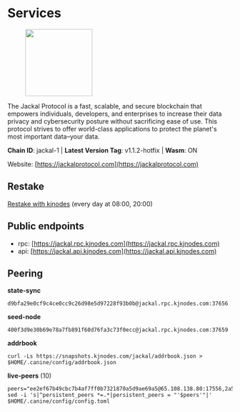 # Services

<figure><img src="https://raw.githubusercontent.com/kj89/testnet_manuals/main/pingpub/logos/jackal.png" width="150" alt=""><figcaption></figcaption></figure>

The Jackal Protocol is a fast, scalable, and secure blockchain that empowers  individuals, developers, and enterprises to increase their data privacy and  cybersecurity posture without sacrificing ease of use. This protocol strives  to offer world-class applications to protect the planet's most important data–your data.

**Chain ID**: jackal-1 | **Latest Version Tag**: v1.1.2-hotfix | **Wasm**: ON

Website: [https://jackalprotocol.com](https://jackalprotocol.com)

## Restake

[Restake with kjnodes](https://restake.app/jackal/jklvaloper1tr3wm3mdkz0tda6t7vavqnn7fe2g4un0f67xmt) (every day at 08:00, 20:00)
## Public endpoints

* rpc: [https://jackal.rpc.kjnodes.com](https://jackal.rpc.kjnodes.com)
* api: [https://jackal.api.kjnodes.com](https://jackal.api.kjnodes.com)

## Peering

**state-sync**

```
d9bfa29e0cf9c4ce0cc9c26d98e5d97228f93b0b@jackal.rpc.kjnodes.com:37656
```

**seed-node**

```
400f3d9e30b69e78a7fb891f60d76fa3c73f0ecc@jackal.rpc.kjnodes.com:37659
```

**addrbook**
```
curl -Ls https://snapshots.kjnodes.com/jackal/addrbook.json > $HOME/.canine/config/addrbook.json
```

**live-peers** (10)
```
peers="ee2ef67b49cbc7b4af7ff0b7321870a5d9ae69a5@65.108.138.80:17556,2a55d2e6cc5fa2dda8a484ab7d00f77f076d237f@141.95.47.216:26656,dc579f845ae894cdbe3ab19f1b52387f3d5b681d@23.88.69.167:27211,d9bfa29e0cf9c4ce0cc9c26d98e5d97228f93b0b@65.109.88.38:37656,399068f8371dce4ae5d7cd7da2c965e765e68f4b@65.108.238.102:17556,dd7e72f0a71476e51c0a601a40d6fc02a1ae1a95@65.108.6.45:60856,1f30e644ddd8edf310cbd9be4ac07b604eed581e@66.85.143.242:26676,2ec46ff04ebfafc19f505feaaf00943c15bb2757@185.16.38.149:26656,88130f394f62dc17b1960b5e2f50a0f18a7a7499@88.99.213.25:37656,637166728d6103ad4ec9fff97a321a024bff3e58@65.109.94.221:28656"
sed -i 's|^persistent_peers *=.*|persistent_peers = "'$peers'"|' $HOME/.canine/config/config.toml
```
